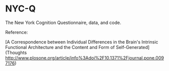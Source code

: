 NYC-Q
=====

The New York Cognition Questionnaire, data, and code. 

Reference:

[A Correspondence between Individual Differences in the Brain's Intrinsic Functional Architecture and the Content and Form of Self-Generated](Thoughts http://www.plosone.org/article/info%3Adoi%2F10.1371%2Fjournal.pone.0097176)

